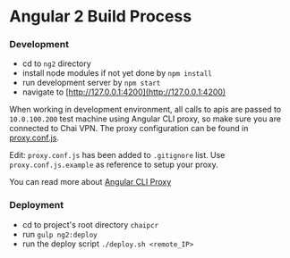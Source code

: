 # Angular 2 Build Process

### Development

 - cd to `ng2` directory
 - install node modules if not yet done by `npm install`
 - run development server by `npm start`
 - navigate to [http://127.0.0.1:4200](http://127.0.0.1:4200)

When working in development environment, all calls to apis are passed to `10.0.100.200` test machine using Angular CLI proxy, so make sure you are connected to Chai VPN. The proxy configuration can be found in [proxy.conf.js](./proxy.conf.js).

Edit: `proxy.conf.js` has been added to `.gitignore` list. Use `proxy.conf.js.example` as reference to setup your proxy.

You can read more about [Angular CLI Proxy](https://github.com/angular/angular-cli/blob/master/docs/documentation/stories/proxy.md)

### Deployment

 - cd to project's root directory `chaipcr`
 - run `gulp ng2:deploy`
 - run the deploy script `./deploy.sh <remote_IP>`
